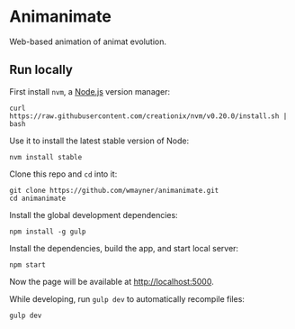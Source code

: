 Animanimate
===========

Web-based animation of animat evolution.

Run locally
-----------

First install `nvm`, a [Node.js](http://nodejs.org) version manager:

    curl https://raw.githubusercontent.com/creationix/nvm/v0.20.0/install.sh | bash

Use it to install the latest stable version of Node:

    nvm install stable

Clone this repo and `cd` into it:

    git clone https://github.com/wmayner/animanimate.git
    cd animanimate

Install the global development dependencies:

    npm install -g gulp

Install the dependencies, build the app, and start local server:

    npm start

Now the page will be available at [http://localhost:5000](http://localhost:5000).

While developing, run `gulp dev` to automatically recompile files:

    gulp dev
